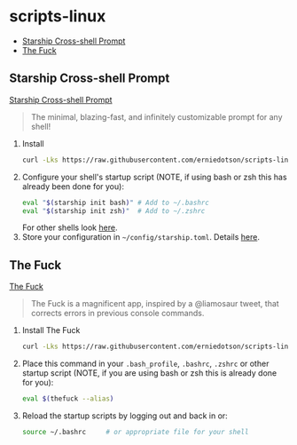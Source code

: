 # scripts-linux

<!-- toc -->

- [Starship Cross-shell Prompt](#starship-cross-shell-prompt)
- [The Fuck](#the-fuck)

<!-- tocstop -->

## Starship Cross-shell Prompt

[Starship Cross-shell Prompt](https://starship.rs/)

> The minimal, blazing-fast, and infinitely customizable prompt for any shell! 

1. Install
   ```bash
   curl -Lks https://raw.githubusercontent.com/erniedotson/scripts-linux/master/starship-install.sh | /bin/bash
   ```
1. Configure your shell's startup script (NOTE, if using bash or zsh this has already been done for you):
   ```bash
   eval "$(starship init bash)" # Add to ~/.bashrc
   eval "$(starship init zsh)"  # Add to ~/.zshrc
   ```
   For other shells look [here](https://starship.rs/guide/#step-2-setup-your-shell-to-use-starship).
1. Store your configuration in `~/config/starship.toml`. Details [here](https://starship.rs/guide/#step-3-configure-starship).

## The Fuck

[The Fuck](https://github.com/nvbn/thefuck)

> The Fuck is a magnificent app, inspired by a @liamosaur tweet, that corrects errors in previous console commands.

1. Install The Fuck
    ```bash
    curl -Lks https://raw.githubusercontent.com/erniedotson/scripts-linux/master/thefuck-install.sh | /bin/bash
    ```
1. Place this command in your `.bash_profile`, `.bashrc`, `.zshrc` or other startup script (NOTE, if you are using bash or zsh this is already done for you):
    ```bash
    eval $(thefuck --alias)
    ```
1. Reload the startup scripts by logging out and back in or:
   ```bash
   source ~/.bashrc     # or appropriate file for your shell
   ```
